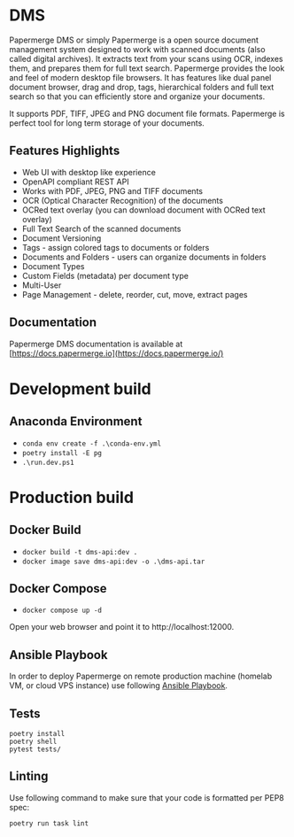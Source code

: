# DMS

Papermerge DMS or simply Papermerge is a open source document management system
designed to work with scanned documents (also called digital archives). It
extracts text from your scans using OCR, indexes
them, and prepares them for full text search. Papermerge provides the look and feel
of modern desktop file browsers. It has features like dual panel document
browser, drag and drop, tags, hierarchical folders and full text search so that
you can efficiently store and organize your documents.

It supports PDF, TIFF, JPEG and PNG document file formats.
Papermerge is perfect tool for long term storage of your documents.

## Features Highlights

* Web UI with desktop like experience
* OpenAPI compliant REST API
* Works with PDF, JPEG, PNG and TIFF documents
* OCR (Optical Character Recognition) of the documents
* OCRed text overlay (you can download document with OCRed text overlay)
* Full Text Search of the scanned documents
* Document Versioning
* Tags - assign colored tags to documents or folders
* Documents and Folders - users can organize documents in folders
* Document Types
* Custom Fields (metadata) per document type
* Multi-User
* Page Management - delete, reorder, cut, move, extract pages



## Documentation

Papermerge DMS documentation is available at [https://docs.papermerge.io](https://docs.papermerge.io/)

# Development build

## Anaconda Environment
* `conda env create -f .\conda-env.yml`
* `poetry install -E pg`
* `.\run.dev.ps1`


# Production build

## Docker Build
* `docker build -t dms-api:dev .`
* `docker image save dms-api:dev -o .\dms-api.tar`

## Docker Compose

* `docker compose up -d`

Open your web browser and point it to http://localhost:12000.

## Ansible Playbook

In order to deploy Papermerge on remote production machine (homelab VM, or cloud VPS instance)
use following [Ansible Playbook](https://github.com/papermerge/ansible).

## Tests

    poetry install
    poetry shell
    pytest tests/

## Linting

Use following command to make sure that your code is formatted per PEP8 spec:

    poetry run task lint
